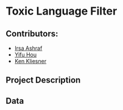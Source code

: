 # Toxic Language Filter

## Contributors:
- [Irsa Ashraf](irsaashraf@uchicago.edu)
- [Yifu Hou](yifu@uchicago.edu)
- [Ken Kliesner](kenkliesner@uchicago.edu)

## Project Description 


## Data
